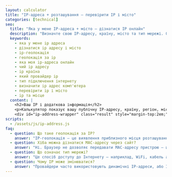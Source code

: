 ```yaml
---
layout: calculator
title: "IP-адреса + розташування — перевірити IP і місто"
categories: [technical]
seo:
  title: "Яка у мене IP-адреса + місто — дізнатися IP онлайн"
  description: "Визначте свою IP-адресу, країну, місто та тип мережі. Онлайн калькулятор IP-геолокації для комп’ютера, телефону або планшета."
  keywords:
    - яка у мене ip адреса
    - дізнатися ip адресу і місто
    - ip-геолокація
    - геолокація за ip
    - яка моя ip-адреса онлайн
    - чий ip адресу
    - ip країна
    - який провайдер ip
    - тип підключення інтернету
    - визначити ip адрес комп'ютера
    - перевірити ip і місто
    - ip та місце
  content: |
    <h2>Ваш IP і додаткова інформація</h2>
    <p>Калькулятор показує вашу публічну IP-адресу, країну, регіон, місто, провайдера та тип підключення.</p>
    <div id="ip-address-wrapper" class="result" style="margin-top:2em;"></div>
scripts:
  - /assets/js/ip-address.js
faq:
  - question: Що таке геолокація за IP?
    answer: "IP-геолокація — це виявлення приблизного місця розташування (країна, місто) за IP-адресою."
  - question: Хіба можна дізнатися MAC-адресу через сайт?
    answer: "Ні. Браузер не дозволяє передавати MAC‑адресу пристрою — це обмеження через конфіденційність."
  - question: Що означає тип мережі?
    answer: "Це спосіб доступу до Інтернету — наприклад, WiFi, кабель або мобільний зв'язок."
  - question: Чому IP може змінюватися?
    answer: "Провайдери часто використовують динамічні IP‑адреси, або IP може змінитись через VPN, проксі або перезавантаження роутера."
---
```


<!-- wrapper is auto-filled by JS -->
